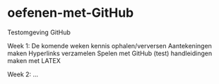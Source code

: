 # oefenen-met-GitHub
Testomgeving GitHub

Week 1:
De komende weken kennis ophalen/verversen
Aantekeningen maken
Hyperlinks verzamelen
Spelen met GitHub
(test) handleidingen maken met LATEX

Week 2:
...
